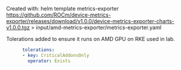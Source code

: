 Created with:
helm template metrics-exporter https://github.com/ROCm/device-metrics-exporter/releases/download/v1.0.0/device-metrics-exporter-charts-v1.0.0.tgz > input/amd-metrics-exporter/metrics-exporter.yaml

Tolerations added to ensure it runs on AMD GPU on RKE used in lab.


```yaml
      tolerations:
      - key: CriticalAddonsOnly
        operator: Exists
```
